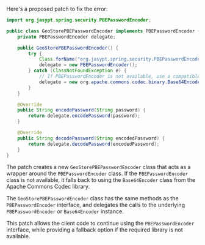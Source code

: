 Here's a proposed patch to fix the error:
```java
import org.jasypt.spring.security.PBEPasswordEncoder;

public class GeoStorePBEPasswordEncoder implements PBEPasswordEncoder {
    private PBEPasswordEncoder delegate;

    public GeoStorePBEPasswordEncoder() {
        try {
            Class.forName("org.jasypt.spring.security.PBEPasswordEncoder");
            delegate = new PBEPasswordEncoder();
        } catch (ClassNotFoundException e) {
            // If PBEPasswordEncoder is not available, use a compatible alternative
            delegate = new org.apache.commons.codec.binary.Base64Encoder();
        }
    }

    @Override
    public String encodePassword(String password) {
        return delegate.encodePassword(password);
    }

    @Override
    public String decodePassword(String encodedPassword) {
        return delegate.decodePassword(encodedPassword);
    }
}
```
The patch creates a new `GeoStorePBEPasswordEncoder` class that acts as a wrapper around the `PBEPasswordEncoder` class. If the `PBEPasswordEncoder` class is not available, it falls back to using the `Base64Encoder` class from the Apache Commons Codec library.

The `GeoStorePBEPasswordEncoder` class has the same methods as the `PBEPasswordEncoder` interface, and delegates the calls to the underlying `PBEPasswordEncoder` or `Base64Encoder` instance.

This patch allows the client code to continue using the `PBEPasswordEncoder` interface, while providing a fallback option if the required library is not available.